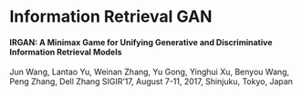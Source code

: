 # Information Retrieval GAN
#### IRGAN: A Minimax Game for Unifying Generative and Discriminative Information Retrieval Models
Jun Wang, Lantao Yu, Weinan Zhang, Yu Gong, Yinghui Xu, Benyou Wang, Peng Zhang, Dell Zhang
SIGIR’17, August 7-11, 2017, Shinjuku, Tokyo, Japan
